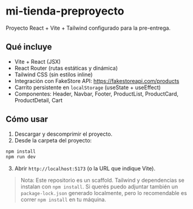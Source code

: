 # mi-tienda-preproyecto

Proyecto React + Vite + Tailwind configurado para la pre-entrega.

## Qué incluye
- Vite + React (JSX)
- React Router (rutas estáticas y dinámica)
- Tailwind CSS (sin estilos inline)
- Integración con FakeStore API: https://fakestoreapi.com/products
- Carrito persistente en `localStorage` (useState + useEffect)
- Componentes: Header, Navbar, Footer, ProductList, ProductCard, ProductDetail, Cart

## Cómo usar
1. Descargar y descomprimir el proyecto.
2. Desde la carpeta del proyecto:
```bash
npm install
npm run dev
```
3. Abrir `http://localhost:5173` (o la URL que indique Vite).

> Nota: Este repositorio es un scaffold. Tailwind y dependencias se instalan con `npm install`. Si querés puedo adjuntar también un `package-lock.json` generado localmente, pero lo recomendable es correr `npm install` en tu máquina.

